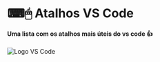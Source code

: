 # ⌨🖱 Atalhos VS Code

#### Uma lista com os atalhos mais úteis do vs code 👍

![Logo VS Code](https://www.elegantthemes.com/blog/wp-content/uploads/2019/01/000-VS-Code.png)

